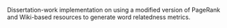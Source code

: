 Dissertation-work implementation on using a modified version of PageRank and Wiki-based resources to generate word relatedness metrics.